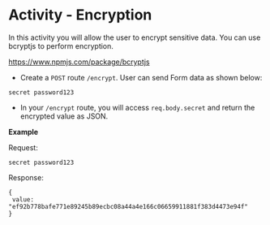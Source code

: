 
# Activity - Encryption 

In this activity you will allow the user to encrypt sensitive data. You can use bcryptjs to perform encryption. 

https://www.npmjs.com/package/bcryptjs

- Create a `POST` route `/encrypt`. User can send Form data as shown below: 

`secret password123`

- In your `/encrypt` route, you will access `req.body.secret` and return the encrypted value as JSON. 

**Example**

Request: 

`secret password123`

Response: 

```
{
 value: "ef92b778bafe771e89245b89ecbc08a44a4e166c06659911881f383d4473e94f"
}
```


